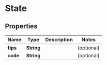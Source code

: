 

# State


## Properties

Name | Type | Description | Notes
------------ | ------------- | ------------- | -------------
**fips** | **String** |  |  [optional]
**code** | **String** |  |  [optional]



